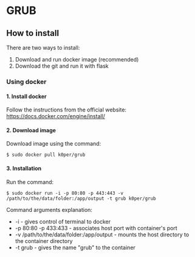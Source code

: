 # GRUB

## How to install 
There are two ways to install:
  1. Download and run docker image (recommended)
  2. Download the git and run it with flask
 
### Using docker

#### 1. Install docker
Follow the instructions from the official website: https://docs.docker.com/engine/install/

#### 2. Download image
Download image using the command:
  
    $ sudo docker pull k0per/grub
  
#### 3. Installation
Run the command:

    $ sudo docker run -i -p 80:80 -p 443:443 -v /path/to/the/data/folder:/app/output -t grub k0per/grub
    
Command arguments explanation: 
    
* -i - gives control of terminal to docker
* -p 80:80 -p 433:433 - associates host port with container's port
* -v /path/to/the/data/folder:/app/output - mounts the host directory to the container directory
* -t grub - gives the name "grub" to the container
    
